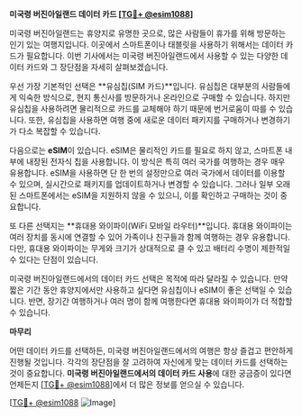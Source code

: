 **미국령 버진아일랜드 데이터 카드 [[TG💪+ @esim1088](https://t.me/s/esim1088)]**

미국령 버진아일랜드는 휴양지로 유명한 곳으로, 많은 사람들이 휴가를 위해 방문하는 인기 있는 여행지입니다. 이곳에서 스마트폰이나 태블릿을 사용하기 위해서는 데이터 카드가 필요합니다. 이번 기사에서는 미국령 버진아일랜드에서 사용할 수 있는 다양한 데이터 카드와 그 장단점을 자세히 살펴보겠습니다.

우선 가장 기본적인 선택은 **유심칩(SIM 카드)**입니다. 유심칩은 대부분의 사람들에게 익숙한 방식으로, 현지 통신사를 방문하거나 온라인으로 구매할 수 있습니다. 하지만 유심칩을 사용하려면 물리적으로 카드를 교체해야 하기 때문에 번거로움이 따를 수 있습니다. 또한, 유심칩을 사용하면 여행 중에 새로운 데이터 패키지를 구매하거나 변경하기가 다소 복잡할 수 있습니다.

다음으로는 **eSIM**이 있습니다. eSIM은 물리적인 카드를 필요로 하지 않고, 스마트폰 내부에 내장된 전자식 칩을 사용합니다. 이 방식은 특히 여러 국가를 여행하는 경우 매우 유용합니다. eSIM을 사용하면 단 한 번의 설정만으로 여러 국가에서 데이터를 이용할 수 있으며, 실시간으로 패키지를 업데이트하거나 변경할 수 있습니다. 그러나 일부 오래된 스마트폰에서는 eSIM을 지원하지 않을 수 있으니, 이를 확인하고 구매하는 것이 중요합니다.

또 다른 선택지는 **휴대용 와이파이(WiFi 모바일 라우터)**입니다. 휴대용 와이파이는 여러 장치를 동시에 연결할 수 있어 가족이나 친구들과 함께 여행하는 경우 유용합니다. 다만, 휴대용 와이파이는 무게와 크기가 상대적으로 클 수 있고 배터리 수명이 제한적일 수 있다는 단점이 있습니다.

미국령 버진아일랜드에서의 데이터 카드 선택은 목적에 따라 달라질 수 있습니다. 만약 짧은 기간 동안 휴양지에서만 사용하고 싶다면 유심칩이나 eSIM이 좋은 선택일 수 있습니다. 반면, 장기간 여행하거나 여러 명이 함께 여행한다면 휴대용 와이파이가 더 적합할 수 있습니다.

**마무리**

어떤 데이터 카드를 선택하든, 미국령 버진아일랜드에서의 여행은 항상 즐겁고 편안하게 진행될 것입니다. 각각의 장단점을 잘 고려하여 자신에게 맞는 데이터 카드를 선택하는 것이 중요합니다. **미국령 버진아일랜드에서의 데이터 카드 사용**에 대한 궁금증이 있다면 언제든지 [[TG💪+ @esim1088](https://t.me/s/esim1088)]에서 더 많은 정보를 얻으실 수 있습니다.

[[TG💪+ @esim1088](https://t.me/s/esim1088) ![Image](https://i.postimg.cc/Y0z9fWf4/image.png)]